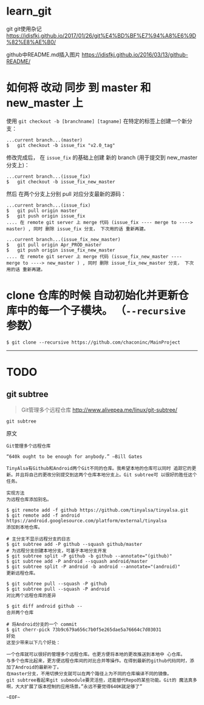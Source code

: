 # learn_git
git 
git使用杂记 https://idisfkj.github.io/2017/01/26/git%E4%BD%BF%E7%94%A8%E6%9D%82%E8%AE%B0/

github中README.md插入图片  https://idisfkj.github.io/2016/03/13/github-README/



# 如何将 改动 同步 到 master 和 new_master 上
使用 `git checkout -b [branchname] [tagname]` 在特定的标签上创建一个新分支：

```
...current branch...(master) 
$	git checkout -b issue_fix "v2.0_tag"
```

修改完成后， 在 `issue_fix` 的基础上创建 新的 branch (用于提交到 new_master 分支上)：

```
...current branch...(issue_fix) 
$	git checkout -b issue_fix_new_master
```

然后 在两个分支上分别 pull 对应分支最新的源码：

```
...current branch...(issue_fix) 
$	git pull origin master
$	git push origin issue_fix
.... 在 remote git server 上 merge 代码 (issue_fix ---- merge to ----> master) , 同时 删除 issue_fix 分支， 下次用的话 重新再建。

...current branch...(issue_fix_new_master) 
$	git pull origin Apr_PROD_master
$	git push origin issue_fix_new_master
.... 在 remote git server 上 merge 代码 (issue_fix_new_master ---- merge to ----> new_master ) , 同时 删除 issue_fix_new_master 分支， 下次用的话 重新再建。
```


# clone 仓库的时候 自动初始化并更新仓库中的每一个子模块。   （`--recursive` 参数）
```
$ git clone --recursive https://github.com/chaconinc/MainProject
```





--- 
# TODO


## git subtree
> Git管理多个远程仓库 http://www.alivepea.me/linux/git-subtree/

```
git subtree
```


原文
```
Git管理多个远程仓库

“640k ought to be enough for anybody.” –Bill Gates

TinyAlsa有Github和Android两个Git不同的仓库。我希望本地的仓库可以同时 追踪它的更新。并且将自己的更改分别提交到这两个仓库本地分支上。Git subtree可 以很好的胜任这个任务。

实现方法
为远程仓库添加别名。

$ git remote add -f github https://github.com/tinyalsa/tinyalsa.git
$ git remote add -f android https://android.googlesource.com/platform/external/tinyalsa
添加到本地仓库。

# 主分支不显示远程分支的日志
$ git subtree add -P github --squash github/master
# 为远程分支创建本地分支，可基于本地分支开发
$ git subtree split -P github -b github --annotate="(github)"
$ git subtree add -P android --squash android/master
$ git subtree split -P android -b android --annotate="(android)"
更新远程仓库。

$ git subtree pull --squash -P github
$ git subtree pull --squash -P android
对比两个远程仓库的差异

$ git diff android github --
合并两个仓库

# 将Android分支的一个 commit
$ git cherr-pick 73b9c679a656c7b0f5e265dae5a76664c7d03031
好处
这至少带来以下几个好处：

一个仓库就可以很好的管理多个远程仓库。也更方便将本地的更改推送到本地中 心仓库。
与多个仓库比起来，更方便远程仓库间的对比合并等操作。在得到最新的github代码同时，添 加了Android的最新补丁。
在master分支，不用切换分支就可以在两个路径上为不同的仓库编译不同的镜像。
git subtree看起来git submodule要灵活些，还能替代Repo的某些功能。Git的 魔法真多啊，大大扩展了版本控制的应用场景。”永远不要觉得640K就足够了”

~EOF~
```